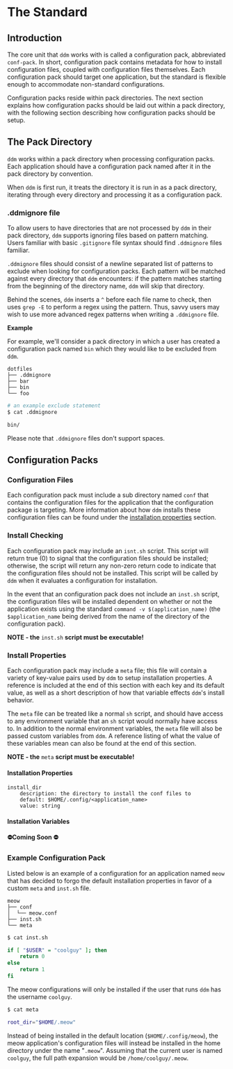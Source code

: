 # The Standard 

## Introduction

The core unit that `ddm` works with is called a configuration pack, abbreviated
`conf-pack`. In short, configuration pack contains metadata for how to install
configuration files, coupled with configuration files themselves. Each
configuration pack should target one application, but the standard is flexible
enough to accommodate non-standard configurations.

Configuration packs reside within pack directories. The next section explains
how configuration packs should be laid out within a pack directory, with the
following section describing how configuration packs should be setup. 

## The Pack Directory 

`ddm` works within a pack directory when processing configuration packs. Each
application should have a configuration pack named after it in the pack
directory by convention.

When `ddm` is first run, it treats the directory it is run in as a pack
directory, iterating through every directory and processing it as a
configuration pack. 

### .ddmignore file

To allow users to have directories that are not processed by `ddm` in their pack
directory, `ddm` supports ignoring files based on pattern matching. Users
familiar with basic `.gitignore` file syntax should find `.ddmignore` files
familiar.

`.ddmignore` files should consist of a newline separated list of patterns to
exclude when looking for configuration packs. Each pattern will be matched
against every directory that `ddm` encounters: if the pattern matches starting
from the beginning of the directory name, `ddm` will skip that directory.

Behind the scenes, `ddm` inserts a `^` before each file name to check, then uses
`grep -E` to perform a regex using the pattern. Thus, savvy users may wish to use
more advanced regex patterns when writing a `.ddmignore` file.

**Example**

For example, we'll consider a pack directory in which a user has created a
configuration pack named `bin` which they would like to be excluded from `ddm`.

```
dotfiles
├── .ddmignore
├── bar
├── bin
└── foo
```

```sh
# an example exclude statement
$ cat .ddmignore

bin/
```

Please note that `.ddmignore` files don't support spaces. 

## Configuration Packs

### Configuration Files

Each configuration pack must include a sub directory named `conf` that contains
the configuration files for the application that the configuration package is
targeting. More information about how `ddm` installs these configuration files
can be found under the [installation properties](#installation-properties)
section.

### Install Checking 

Each configuration pack may include an `isnt.sh` script. This script will
return true (0) to signal that the configuration files should be installed;
otherwise, the script will return any non-zero return code to indicate that the
configuration files should not be installed. This script will be called by `ddm`
when it evaluates a configuration for installation. 

In the event that an configuration pack does not include an `inst.sh` script,
the configuration files will be installed dependent on whether or not the
application exists using the standard `command -v $(application_name)` (the
`$application_name` being derived from the name of the directory of the
configuration pack).

**NOTE - the** `inst.sh` **script must be executable!**

### Install Properties

Each configuration pack may include a `meta` file; this file will contain a
variety of key-value pairs used by `ddm` to setup installation properties. A
reference is included at the end of this section with each key and its default
value, as well as a short description of how that variable effects `ddm`'s
install behavior. 

The `meta` file can be treated like a normal `sh` script, and should have access
to any environment variable that an `sh` script would normally have access to.
In addition to the normal environment variables, the `meta` file will also be
passed custom variables from `ddm`. A reference listing of what the value of
these variables mean can also be found at the end of this section.

**NOTE - the** `meta` **script must be executable!**

#### Installation Properties
```
install_dir
    description: the directory to install the conf files to
    default: $HOME/.config/<application_name>
    value: string
```

#### Installation Variables

**⛔Coming Soon ⛔**

### Example Configuration Pack

Listed below is an example of a configuration for an application named `meow`
that has decided to forgo the default installation properties in favor of a
custom `meta` and `inst.sh` file.

```
meow
├── conf
│  └── meow.conf
├── inst.sh
└── meta
```

```sh
$ cat inst.sh

if [ "$USER" = "coolguy" ]; then
    return 0
else
    return 1
fi
```

The meow configurations will only be installed if the user that runs `ddm` has
the username `coolguy`.

```sh
$ cat meta

root_dir="$HOME/.meow"
```

Instead of being installed in the default location (`$HOME/.config/meow`), the
meow application's configuration files will instead be installed in the home
directory under the name "`.meow`". Assuming that the current user is named
`coolguy`, the full path expansion would be `/home/coolguy/.meow`.
